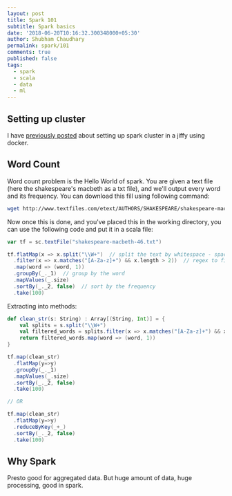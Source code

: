 ```yaml
---
layout: post
title: Spark 101
subtitle: Spark basics
date: '2018-06-20T10:16:32.300348000+05:30'
author: Shubham Chaudhary
permalink: spark/101
comments: true
published: false
tags:
  - spark
  - scala
  - data
  - ml
---
```


## Setting up cluster
I have [previously posted][spark-setup] about setting up spark cluster in a jiffy using docker.


## Word Count

Word count problem is the Hello World of spark.
You are given a text file (here the shakespeare's macbeth as a txt file),
and we'll output every word and its frequency.
You can download this fill using following command:

```bash
wget http://www.textfiles.com/etext/AUTHORS/SHAKESPEARE/shakespeare-macbeth-46.txt
```

Now once this is done, and you've placed this in the working directory,
you can use the following code and put it in a scala file:

```scala
var tf = sc.textFile("shakespeare-macbeth-46.txt")

tf.flatMap(x => x.split("\\W+")  // split the text by whitespace - spaces, tabs, newlines
  .filter(x => x.matches("[A-Za-z]+") && x.length > 2))  // regex to find only words with length greater than 2
  .map(word => (word, 1))
  .groupBy(_._1)  // group by the word
  .mapValues(_.size)
  .sortBy(_._2, false)  // sort by the frequency
  .take(100)
```

Extracting into methods:

```scala
def clean_str(s: String) : Array[(String, Int)] = {
    val splits = s.split("\\W+")
    val filtered_words = splits.filter(x => x.matches("[A-Za-z]+") && x.length > 2)
    return filtered_words.map(word => (word, 1))
}

tf.map(clean_str)
  .flatMap(y=>y)
  .groupBy(_._1)
  .mapValues(_.size)
  .sortBy(_._2, false)
  .take(100)

// OR

tf.map(clean_str)
  .flatMap(y=>y)
  .reduceByKey(_+_)
  .sortBy(_._2, false)
  .take(100)
```



## Why Spark

Presto good for aggregated data.
But huge amount of data, huge processing, good in spark.


[spark-setup]: https://shubham.chaudhary.xyz/blog/docker/101#setting-up-a-cluster
